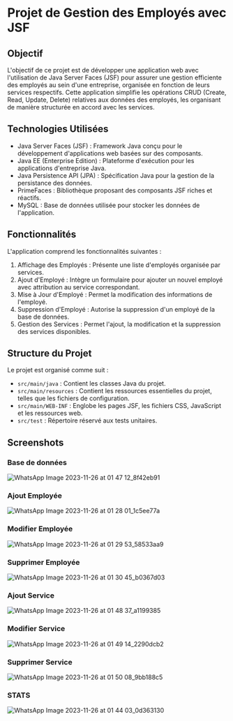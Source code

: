 # Projet de Gestion des Employés avec JSF

## Objectif
L'objectif de ce projet est de développer une application web avec l'utilisation de Java Server Faces (JSF) pour assurer une gestion efficiente des employés au sein d'une entreprise, organisée en fonction de leurs services respectifs. Cette application simplifie les opérations CRUD (Create, Read, Update, Delete) relatives aux données des employés, les organisant de manière structurée en accord avec les services.

## Technologies Utilisées

- Java Server Faces (JSF) : Framework Java conçu pour le développement d'applications web basées sur des composants.
- Java EE (Enterprise Edition) : Plateforme d'exécution pour les applications d'entreprise Java.
- Java Persistence API (JPA) : Spécification Java pour la gestion de la persistance des données.
- PrimeFaces : Bibliothèque proposant des composants JSF riches et réactifs.
- MySQL : Base de données utilisée pour stocker les données de l'application.


## Fonctionnalités

L'application comprend les fonctionnalités suivantes :

1. Affichage des Employés : Présente une liste d'employés organisée par services.
2. Ajout d'Employé : Intègre un formulaire pour ajouter un nouvel employé avec attribution au service correspondant.
3. Mise à Jour d'Employé : Permet la modification des informations de l'employé.
4. Suppression d'Employé : Autorise la suppression d'un employé de la base de données.
5. Gestion des Services : Permet l'ajout, la modification et la suppression des services disponibles.


## Structure du Projet
Le projet est organisé comme suit :

- `src/main/java` : Contient les classes Java du projet.
- `src/main/resources` : Contient les ressources essentielles du projet, telles que les fichiers de configuration.
- `src/main/WEB-INF` : Englobe les pages JSF, les fichiers CSS, JavaScript et les ressources web.
- `src/test` : Répertoire réservé aux tests unitaires.

## Screenshots 
### Base de données
![WhatsApp Image 2023-11-26 at 01 47 12_8f42eb91](https://github.com/mohamedmabsout/JSF/assets/147514368/b99c5097-95fc-4a2d-a9a6-b7809386bc03)

### Ajout Employée
![WhatsApp Image 2023-11-26 at 01 28 01_1c5ee77a](https://github.com/mohamedmabsout/JSF/assets/147514368/99b5d28b-880d-4630-b41c-ecaa3e131bec)

### Modifier Employée
![WhatsApp Image 2023-11-26 at 01 29 53_58533aa9](https://github.com/mohamedmabsout/JSF/assets/147514368/b9890fee-cfe5-4fe7-9389-746e2fd0e028)

### Supprimer Employée
![WhatsApp Image 2023-11-26 at 01 30 45_b0367d03](https://github.com/mohamedmabsout/JSF/assets/147514368/9287db52-5da5-43c8-9de2-243dc707cb15)

### Ajout Service
![WhatsApp Image 2023-11-26 at 01 48 37_a1199385](https://github.com/mohamedmabsout/JSF/assets/147514368/9d4b6a0f-2aff-4c09-958d-0e333fe08740)


### Modifier Service
![WhatsApp Image 2023-11-26 at 01 49 14_2290dcb2](https://github.com/mohamedmabsout/JSF/assets/147514368/e228a846-c4b6-4f14-bf66-fd9a6ca61167)

### Supprimer Service
![WhatsApp Image 2023-11-26 at 01 50 08_9bb188c5](https://github.com/mohamedmabsout/JSF/assets/147514368/4c2713d6-aebc-422a-8e64-e023db2a5a72)

### STATS
![WhatsApp Image 2023-11-26 at 01 44 03_0d363130](https://github.com/mohamedmabsout/JSF/assets/147514368/a2c732d8-94a2-4fdc-85b3-3fee33720ccc)



